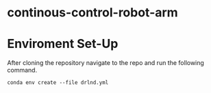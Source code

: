 # continous-control-robot-arm
# Enviroment Set-Up
After cloning the repository navigate to the repo and run the following command.
```
conda env create --file drlnd.yml
```
